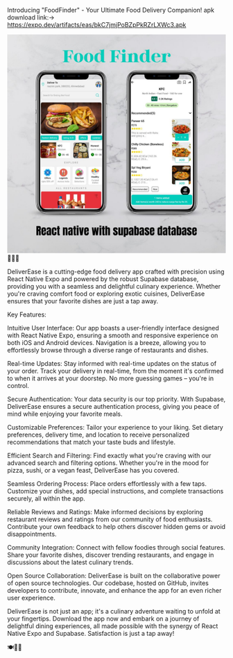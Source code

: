 Introducing "FoodFinder" - Your Ultimate Food Delivery Companion!
apk download link:-> https://expo.dev/artifacts/eas/bkC7jmjPoBZpPkRZrLXWc3.apk

![FoodFinder Logo](assets/photo1707851902.jpeg)
🍔🌮🚀

DeliverEase is a cutting-edge food delivery app crafted with precision using React Native Expo and powered by the robust Supabase database, providing you with a seamless and delightful culinary experience. Whether you're craving comfort food or exploring exotic cuisines, DeliverEase ensures that your favorite dishes are just a tap away.

Key Features:

Intuitive User Interface: Our app boasts a user-friendly interface designed with React Native Expo, ensuring a smooth and responsive experience on both iOS and Android devices. Navigation is a breeze, allowing you to effortlessly browse through a diverse range of restaurants and dishes.

Real-time Updates: Stay informed with real-time updates on the status of your order. Track your delivery in real-time, from the moment it's confirmed to when it arrives at your doorstep. No more guessing games – you're in control.

Secure Authentication: Your data security is our top priority. With Supabase, DeliverEase ensures a secure authentication process, giving you peace of mind while enjoying your favorite meals.

Customizable Preferences: Tailor your experience to your liking. Set dietary preferences, delivery time, and location to receive personalized recommendations that match your taste buds and lifestyle.

Efficient Search and Filtering: Find exactly what you're craving with our advanced search and filtering options. Whether you're in the mood for pizza, sushi, or a vegan feast, DeliverEase has you covered.

Seamless Ordering Process: Place orders effortlessly with a few taps. Customize your dishes, add special instructions, and complete transactions securely, all within the app.

Reliable Reviews and Ratings: Make informed decisions by exploring restaurant reviews and ratings from our community of food enthusiasts. Contribute your own feedback to help others discover hidden gems or avoid disappointments.

Community Integration: Connect with fellow foodies through social features. Share your favorite dishes, discover trending restaurants, and engage in discussions about the latest culinary trends.

Open Source Collaboration: DeliverEase is built on the collaborative power of open source technologies. Our codebase, hosted on GitHub, invites developers to contribute, innovate, and enhance the app for an even richer user experience.

DeliverEase is not just an app; it's a culinary adventure waiting to unfold at your fingertips. Download the app now and embark on a journey of delightful dining experiences, all made possible with the synergy of React Native Expo and Supabase. Satisfaction is just a tap away!

🍽️📱✨
